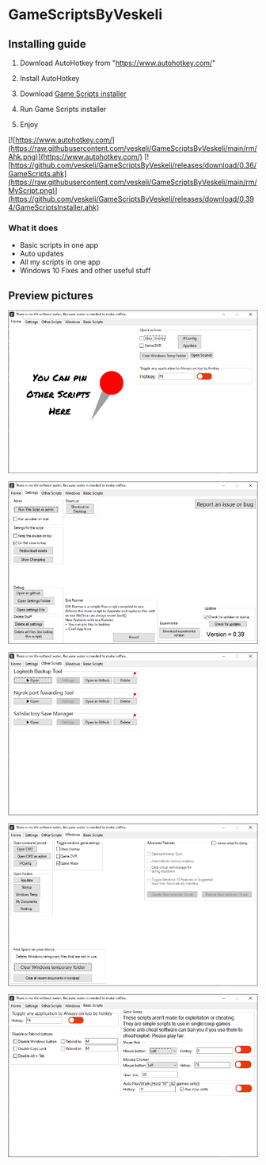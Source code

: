 # GameScriptsByVeskeli
## Installing guide
1. Download AutoHotkey from "https://www.autohotkey.com/"

2. Install AutoHotkey

3. Download [Game Scripts installer](https://github.com/veskeli/GameScriptsByVeskeli/releases/download/0.394/GameScriptsInstaller.ahk)

4. Run Game Scripts installer

5. Enjoy

[![https://www.autohotkey.com/](https://raw.githubusercontent.com/veskeli/GameScriptsByVeskeli/main/rm/Ahk.png)](https://www.autohotkey.com/)
[![https://github.com/veskeli/GameScriptsByVeskeli/releases/download/0.36/GameScripts.ahk](https://raw.githubusercontent.com/veskeli/GameScriptsByVeskeli/main/rm/MyScript.png)](https://github.com/veskeli/GameScriptsByVeskeli/releases/download/0.394/GameScriptsInstaller.ahk)

### What it does
+ Basic scripts in one app
+ Auto updates
+ All my scripts in one app
+ Windows 10 Fixes and other useful stuff

## Preview pictures

![Home](https://raw.githubusercontent.com/veskeli/GameScriptsByVeskeli/main/rm/Home.png)

![Settings](https://raw.githubusercontent.com/veskeli/GameScriptsByVeskeli/main/rm/Settings.png)

![OtherScripts](https://raw.githubusercontent.com/veskeli/GameScriptsByVeskeli/main/rm/OtherScripts.png)

![Windows](https://raw.githubusercontent.com/veskeli/GameScriptsByVeskeli/main/rm/Windows.png)

![BasicScripts](https://raw.githubusercontent.com/veskeli/GameScriptsByVeskeli/main/rm/BasicScripts.png)
